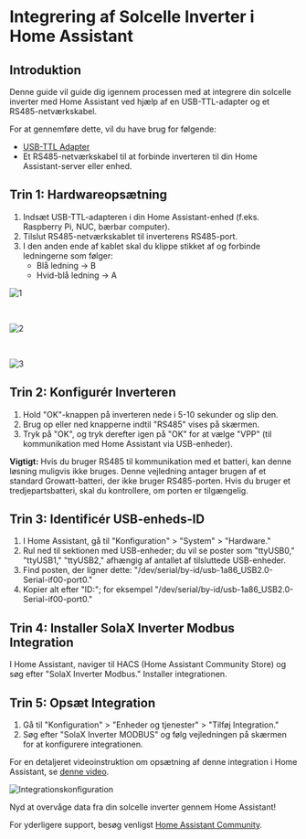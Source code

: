 # Integrering af Solcelle Inverter i Home Assistant

## Introduktion

Denne guide vil guide dig igennem processen med at integrere din solcelle inverter med Home Assistant ved hjælp af en USB-TTL-adapter og et RS485-netværkskabel.

For at gennemføre dette, vil du have brug for følgende:
- [USB-TTL Adapter](https://www.aliexpress.com/item/1005001621816794.html)
- Et RS485-netværkskabel til at forbinde inverteren til din Home Assistant-server eller enhed.

## Trin 1: Hardwareopsætning

1. Indsæt USB-TTL-adapteren i din Home Assistant-enhed (f.eks. Raspberry Pi, NUC, bærbar computer).
2. Tilslut RS485-netværkskablet til inverterens RS485-port.
3. I den anden ende af kablet skal du klippe stikket af og forbinde ledningerne som følger:
    - Blå ledning -> B
    - Hvid-blå ledning -> A

![1](https://github.com/fontexD/Home-assistant/assets/87015443/023c5033-bb5f-4c67-a81b-3faa5fcad26c)

<br>

![2](https://github.com/fontexD/Home-assistant/assets/87015443/41a5f174-3006-4a66-84e7-593eb8974fa9)

<br>

![3](https://github.com/fontexD/Home-assistant/assets/87015443/6a68fabf-b7d3-4543-92f1-506bbad13bed)

## Trin 2: Konfigurér Inverteren

1. Hold "OK"-knappen på inverteren nede i 5-10 sekunder og slip den.
2. Brug op eller ned knapperne indtil "RS485" vises på skærmen.
3. Tryk på "OK", og tryk derefter igen på "OK" for at vælge "VPP" (til kommunikation med Home Assistant via USB-enheder).

**Vigtigt:** Hvis du bruger RS485 til kommunikation med et batteri, kan denne løsning muligvis ikke bruges. Denne vejledning antager brugen af et standard Growatt-batteri, der ikke bruger RS485-porten. Hvis du bruger et tredjepartsbatteri, skal du kontrollere, om porten er tilgængelig.

## Trin 3: Identificér USB-enheds-ID

1. I Home Assistant, gå til "Konfiguration" > "System" > "Hardware."
2. Rul ned til sektionen med USB-enheder; du vil se poster som "ttyUSB0," "ttyUSB1," "ttyUSB2," afhængig af antallet af tilsluttede USB-enheder.
3. Find posten, der ligner dette: "/dev/serial/by-id/usb-1a86_USB2.0-Serial-if00-port0."
4. Kopier alt efter "ID:"; for eksempel "/dev/serial/by-id/usb-1a86_USB2.0-Serial-if00-port0."

## Trin 4: Installer SolaX Inverter Modbus Integration

I Home Assistant, naviger til HACS (Home Assistant Community Store) og søg efter "SolaX Inverter Modbus." Installer integrationen.

## Trin 5: Opsæt Integration

1. Gå til "Konfiguration" > "Enheder og tjenester" > "Tilføj Integration."
2. Søg efter "SolaX Inverter MODBUS" og følg vejledningen på skærmen for at konfigurere integrationen.

For en detaljeret videoinstruktion om opsætning af denne integration i Home Assistant, se [denne video](https://www.dropbox.com/scl/fi/q5qz8r6nc7o99iwtz3pgr/videoguide.mkv?rlkey=tthhx5nupirpwkfivrjznh8sg&dl=0).

![Integrationskonfiguration](assets/integrationskonfiguration.png)

Nyd at overvåge data fra din solcelle inverter gennem Home Assistant!

For yderligere support, besøg venligst [Home Assistant Community](https://community.home-assistant.io/).
